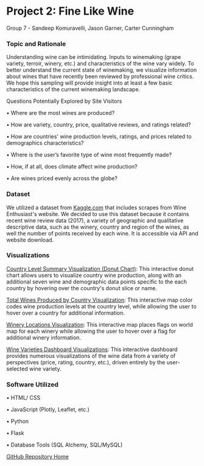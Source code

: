 # Project 2: Fine Like Wine
Group 7 - Sandeep Komuravelli, Jason Garner, Carter Cunningham

### Topic and Rationale

Understanding wine can be intimidating. Inputs to winemaking (grape variety, terroir, winery, etc.) and characteristics of the wine vary widely. To better understand the current state of winemaking, we visualize information about wines that have recently been reviewed by professional wine critics. We hope this sampling will provide insight into at least a few basic characteristics of the current winemaking landscape.

Questions Potentially Explored by Site Visitors

•	Where are the most wines are produced?

•	How are variety, country, price, qualitative reviews, and ratings related?

•	How are countries' wine production levels, ratings, and prices related to demographics characteristics?

•	Where is the user’s favorite type of wine most frequently made?

•	How, if at all, does climate affect wine production?

•	Are wines priced evenly across the globe?

### Dataset

We utilized a dataset from [Kaggle.com](https://www.kaggle.com/zynicide/wine-reviews) that includes scrapes from Wine Enthusiast's website. We decided to use this dataset because it contains recent wine review data (2017), a variety of geographic and qualitative descriptive data, such as the winery, country and region of the wines, as well the number of points received by each wine. It is accessible via API and website download.
 
### Visualizations

[Country Level Summary Visualization (Donut Chart)](https://github.com/ksk4uever/Group-Project2/tree/dev/Sandeep/donut): This interactive donut chart allows users to visualize country wine production, along with an additional seven wine and demographic data points specific to the each country by hovering over the country's donut slice or name. 

[Total Wines Produced by Country Visualization](https://github.com/ksk4uever/Group-Project2/tree/dev/Jason): This interactive map color codes wine production levels at the country level, while allowing the user to hover over a country for additional information.

[Winery Locations Visualization](https://github.com/ksk4uever/Group-Project2/tree/dev/Jason/Pages/Mapping): This interactive map places flags on world map for each winery while allowing the user to hover over a flag for additional winery information.

[Wine Varieties Dashboard Visualizations](https://github.com/ksk4uever/Group-Project2/blob/dev/Jason/Pages/app.py): This interactive dashboard provides numerous visualizations of the wine data from a variety of perspectives (price, rating, country, etc.), driven entirely by the user-selected wine variety.

### Software Utilized

•	HTML/ CSS

•	JavaScript (Plotly, Leaflet, etc.)

•	Python

•	Flask

•	Database Tools (SQL Alchemy, SQL/MySQL)

[GitHub Repository Home](https://github.com/ksk4uever/Group-Project2/)
